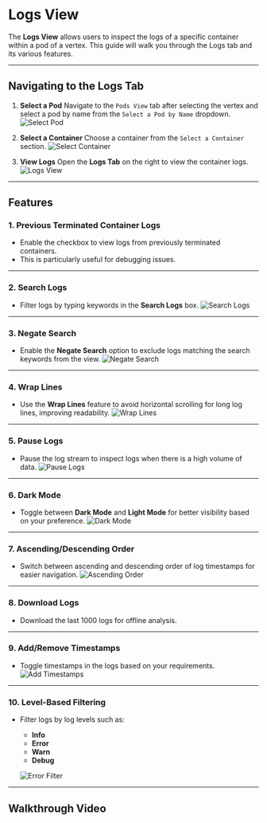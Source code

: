 # Logs View

The **Logs View** allows users to inspect the logs of a specific container within a pod of a vertex. This guide will walk you through the Logs tab and its various features.

---

## Navigating to the Logs Tab

1. **Select a Pod**
   Navigate to the `Pods View` tab after selecting the vertex and select a pod by name from the `Select a Pod by Name` dropdown.
   ![Select Pod](../../assets/logs/select-pod.png)

2. **Select a Container**
   Choose a container from the `Select a Container` section.
   ![Select Container](../../assets/logs/select-container.png)

3. **View Logs**
   Open the **Logs Tab** on the right to view the container logs.
   ![Logs View](../../assets/logs/logs-tab.png)

---

## Features

### 1. Previous Terminated Container Logs

- Enable the checkbox to view logs from previously terminated containers.
- This is particularly useful for debugging issues.

---

### 2. Search Logs

- Filter logs by typing keywords in the **Search Logs** box.
  ![Search Logs](../../assets/logs/logs-search.png)

---

### 3. Negate Search

- Enable the **Negate Search** option to exclude logs matching the search keywords from the view.
  ![Negate Search](../../assets/logs/logs-negate-search.png)

---

### 4. Wrap Lines

- Use the **Wrap Lines** feature to avoid horizontal scrolling for long log lines, improving readability.
  ![Wrap Lines](../../assets/logs/logs-wrap.png)

---

### 5. Pause Logs

- Pause the log stream to inspect logs when there is a high volume of data.
  ![Pause Logs](../../assets/logs/logs-pause.png)

---

### 6. Dark Mode

- Toggle between **Dark Mode** and **Light Mode** for better visibility based on your preference.
  ![Dark Mode](../../assets/logs/logs-dark-mode.png)

---

### 7. Ascending/Descending Order

- Switch between ascending and descending order of log timestamps for easier navigation.
  ![Ascending Order](../../assets/logs/logs-ascending.png)

---

### 8. Download Logs

- Download the last 1000 logs for offline analysis.

---

### 9. Add/Remove Timestamps

- Toggle timestamps in the logs based on your requirements.
  ![Add Timestamps](../../assets/logs/logs-add-timestamps.png)

---

### 10. Level-Based Filtering

- Filter logs by log levels such as:

  - **Info**
  - **Error**
  - **Warn**
  - **Debug**

  ![Error Filter](../../assets/logs/logs-filter-error.png)

---

## Walkthrough Video

<!-- For a comprehensive understanding of the features discussed above, watch the walkthrough video below:

<video controls>

<source src="../../assets/logs/ui-logs-video.mp4" type="video/mp4">
Your browser does not support the video tag.
</video> -->

